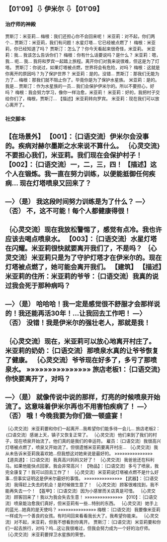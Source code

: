 ## 【01'09】⇩ 伊米尔 ⇩【01'09】
### 治疗师的神殿
贾斯汀：米亚莉…
梅根：我们还担心你不会回来呢！
米亚莉：对不起，你们两个…
贾斯汀：米亚莉，我们有问题！水星灯塔… 它已经被点燃了！
梅根：米亚莉，你已经知道了吗？
贾斯汀：怎么了？你今天看起来很奇怪，米亚莉。
米亚莉：我… 我该怎么告诉你们？
梅根：你有什么话要说吗？是什么？
米亚莉：嗯，我… 呃… 我… 我将和罗宾一起踏上旅程。离开你们对我来说很难，但这是为了灯塔。
贾斯汀：你说过，如果灯塔被点燃，世界将会有危险，对吗？
梅根：这就是你离开的原因吗？为了保护世界？
米亚莉：是的。没错…
贾斯汀：那我们无能为力了…
梅根：那我们就不阻止你了。毕竟你是为了保护水星族。
米亚莉：是的。我是…
贾斯汀：作为水星族的一员… 我们会保护伊米尔的。所以不要担心，好吗？
梅根：我会努力学习，像你一样治愈，米亚莉！
米亚莉：好的，我把村子交给你们了，梅根，贾斯汀…
【描述】米亚莉转向罗宾。
米亚莉：现在我们可以放心离开了。
### 社交脚本
【在场景外】
【001】：｛口语交流｝伊米尔会没事的。疾病对赫尔墨斯之水来说不算什么。
｛心灵交流｝不要担心我们，米亚莉。我们现在会保护村子！
【002】：｛口语交流｝一，二，三，四！
【描述】这个人在锻炼。我一直在努力训练，以便能抵御任何疾病… 现在灯塔喷泉又回来了？
--------------------------------------------
—〉（是）
我这段时间努力训练是为了什么？
—〉（否）
不，这不可能！每个人都健康得很！
--------------------------------------------
｛心灵交流｝现在我放松警惕了，感觉有点冷。我也许应该去喝点喷泉水。
【003】：｛口语交流｝水星灯塔在闪耀。米亚莉很快就要离开我们了，不是吗？
｛心灵交流｝米亚莉只是为了守护灯塔才在伊米尔的。现在灯塔被点燃了，她可能会离开我们。
【建筑】
【描述】米亚莉的住所：米亚莉的爷爷：｛口语交流｝我真的说过我会死于那种病吗？
--------------------------------------------
—〉（是）
哈哈哈！我一定是感觉很不舒服才会那样说的！我还能再活30年！…让我回去工作吧！
—〉（否）
没错！我是伊米尔的强壮老人，那就是我！
--------------------------------------------
｛心灵交流｝现在，米亚莉可以放心地离开村庄了。
米亚莉的奶奶：｛口语交流｝那喷泉水真的让爷爷恢复了健康。
｛心灵交流｝爷爷现在好多了，多亏了那喷泉水。
»»»»»»»»»»»»»»»
旅店老板1：｛口语交流｝你快要离开了，对吗？
--------------------------------------------
—〉（是）
就像传说中说的那样，灯亮的时候喷泉开始流了。这意味着伊米尔再也不用害怕疾病了！
—〉（否）
哦！今晚我要为你们做一顿盛宴！
--------------------------------------------
｛心灵交流｝米亚莉要和你们一起离开…我希望你们能多待一会儿…
旅店老板2：｛口语交流｝感谢上天，镇子又恢复正常了。
｛心灵交流｝他们来到了我们的村子，现在喷泉开始流了。他们真的是我们的幸运符。
雇员：｛口语交流｝我很高兴灯塔被点燃了，喷泉又开始流了。但很遗憾米亚莉要离开村庄…
｛心灵交流｝我从未告诉米亚莉我喜欢她…但我想这对她来说是最好的。
»»»»»»»»»»»»»»»
【道具道】：｛口语交流｝我真高兴妈妈又好了！
｛心灵交流｝我爸爸还在科利马。如果他能快点回家，我会非常高兴！
【物品】：｛口语交流｝多亏了喷泉，我完全康复了！我可以回去工作了！
｛心灵交流｝米亚莉说灯塔被点燃不是什么好事…但事实证明这是伊米尔最好的事情。
»»»»»»»»»»»»»»»
【武器】：｛口语交流｝我得赶上失去的机会！是时候做生意了！
｛心灵交流｝顾客很难找到，我不能再失去一个！
【盔甲】：｛口语交流｝因为小感冒而关店真是可惜。
｛心灵交流｝顾客回来了！我以为我会失去生意！
»»»»»»»»»»»»»»»
【010】：｛口语交流｝喷泉能治愈我们真好，但米亚莉有一些…特别的东西。
｛心灵交流｝她手上的蓝光…她真的是天使吗？
»»»»»»»»»»»»»»»
梅根：｛口语交流｝我要像米亚莉一样成为一个善良的女孩。有时间回来看看我长大了。我希望你能来。
｛心灵交流｝对不起，米亚莉，但我不想看到你离开。
贾斯汀：｛口语交流｝米亚莉要和你们一起去旅行，对吗？呜…这让我很难过，但我会努力成为一个好的治疗师。
｛心灵交流｝米亚莉要捍卫水星族的荣誉。